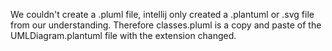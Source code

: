 We couldn't create a .pluml file, intellij only created a .plantuml or .svg file from our understanding. Therefore classes.pluml is a copy and paste of the UMLDiagram.plantuml file with the extension changed. 
